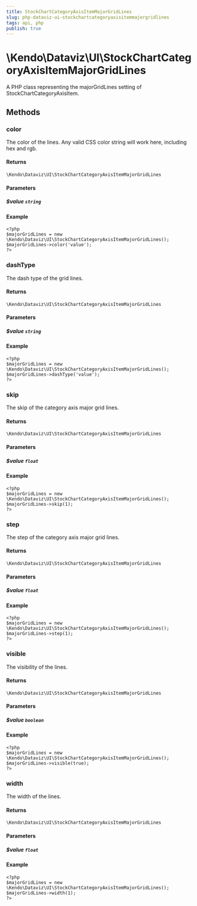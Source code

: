 ```yaml
---
title: StockChartCategoryAxisItemMajorGridLines
slug: php-dataviz-ui-stockchartcategoryaxisitemmajorgridlines
tags: api, php
publish: true
---
```


# \Kendo\Dataviz\UI\StockChartCategoryAxisItemMajorGridLines

A PHP class representing the majorGridLines setting of StockChartCategoryAxisItem.


## Methods

### color
The color of the lines. Any valid CSS color string will work here, including hex and rgb.

#### Returns
`\Kendo\Dataviz\UI\StockChartCategoryAxisItemMajorGridLines`

#### Parameters

##### $value `string`



#### Example 
    <?php
    $majorGridLines = new \Kendo\Dataviz\UI\StockChartCategoryAxisItemMajorGridLines();
    $majorGridLines->color('value');
    ?>

### dashType
The dash type of the grid lines.

#### Returns
`\Kendo\Dataviz\UI\StockChartCategoryAxisItemMajorGridLines`

#### Parameters

##### $value `string`



#### Example 
    <?php
    $majorGridLines = new \Kendo\Dataviz\UI\StockChartCategoryAxisItemMajorGridLines();
    $majorGridLines->dashType('value');
    ?>

### skip
The skip of the category axis major grid lines.

#### Returns
`\Kendo\Dataviz\UI\StockChartCategoryAxisItemMajorGridLines`

#### Parameters

##### $value `float`



#### Example 
    <?php
    $majorGridLines = new \Kendo\Dataviz\UI\StockChartCategoryAxisItemMajorGridLines();
    $majorGridLines->skip(1);
    ?>

### step
The step of the category axis major grid lines.

#### Returns
`\Kendo\Dataviz\UI\StockChartCategoryAxisItemMajorGridLines`

#### Parameters

##### $value `float`



#### Example 
    <?php
    $majorGridLines = new \Kendo\Dataviz\UI\StockChartCategoryAxisItemMajorGridLines();
    $majorGridLines->step(1);
    ?>

### visible
The visibility of the lines.

#### Returns
`\Kendo\Dataviz\UI\StockChartCategoryAxisItemMajorGridLines`

#### Parameters

##### $value `boolean`



#### Example 
    <?php
    $majorGridLines = new \Kendo\Dataviz\UI\StockChartCategoryAxisItemMajorGridLines();
    $majorGridLines->visible(true);
    ?>

### width
The width of the lines.

#### Returns
`\Kendo\Dataviz\UI\StockChartCategoryAxisItemMajorGridLines`

#### Parameters

##### $value `float`



#### Example 
    <?php
    $majorGridLines = new \Kendo\Dataviz\UI\StockChartCategoryAxisItemMajorGridLines();
    $majorGridLines->width(1);
    ?>

 

